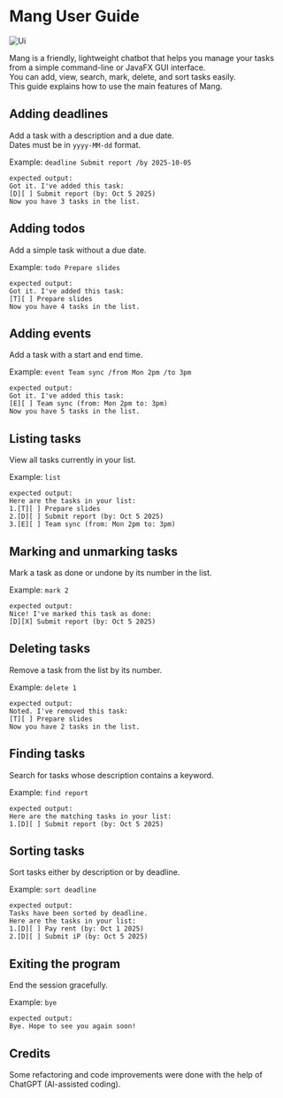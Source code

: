 # Mang User Guide

![Ui](Ui.png)

Mang is a friendly, lightweight chatbot that helps you manage your tasks from a simple command-line or JavaFX GUI
interface.  
You can add, view, search, mark, delete, and sort tasks easily.  
This guide explains how to use the main features of Mang.

## Adding deadlines

Add a task with a description and a due date.  
Dates must be in `yyyy-MM-dd` format.

Example: `deadline Submit report /by 2025-10-05`

```
expected output:
Got it. I've added this task:
[D][ ] Submit report (by: Oct 5 2025)
Now you have 3 tasks in the list.
```

## Adding todos

Add a simple task without a due date.

Example: `todo Prepare slides`

```
expected output:
Got it. I've added this task:
[T][ ] Prepare slides
Now you have 4 tasks in the list.
```

## Adding events

Add a task with a start and end time.

Example: `event Team sync /from Mon 2pm /to 3pm`

```
expected output:
Got it. I've added this task:
[E][ ] Team sync (from: Mon 2pm to: 3pm)
Now you have 5 tasks in the list.
```

## Listing tasks

View all tasks currently in your list.

Example: `list`

```
expected output:
Here are the tasks in your list:
1.[T][ ] Prepare slides
2.[D][ ] Submit report (by: Oct 5 2025)
3.[E][ ] Team sync (from: Mon 2pm to: 3pm)
```

## Marking and unmarking tasks

Mark a task as done or undone by its number in the list.

Example: `mark 2`

```
expected output:
Nice! I've marked this task as done:
[D][X] Submit report (by: Oct 5 2025)
```

## Deleting tasks

Remove a task from the list by its number.

Example: `delete 1`

```
expected output:
Noted. I've removed this task:
[T][ ] Prepare slides
Now you have 2 tasks in the list.
```

## Finding tasks

Search for tasks whose description contains a keyword.

Example: `find report`

```
expected output:
Here are the matching tasks in your list:
1.[D][ ] Submit report (by: Oct 5 2025)
```

## Sorting tasks

Sort tasks either by description or by deadline.

Example: `sort deadline`

```
expected output:
Tasks have been sorted by deadline.
Here are the tasks in your list:
1.[D][ ] Pay rent (by: Oct 1 2025)
2.[D][ ] Submit iP (by: Oct 5 2025)
```

## Exiting the program

End the session gracefully.

Example: `bye`

```
expected output:
Bye. Hope to see you again soon!
```

## Credits

Some refactoring and code improvements were done with the help of ChatGPT (AI-assisted coding).
